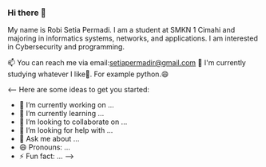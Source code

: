 ### Hi there 👋
My name is Robi Setia Permadi. I am a student at SMKN 1 Cimahi and majoring in informatics systems, networks, and applications. I am interested in Cybersecurity and programming.

📫 You can reach me via email:<setiapermadir@gmail.com>
🌱 I'm currently studying whatever I like🤔. For example python.😄

<--
Here are some ideas to get you started:


- 🔭 I’m currently working on ...
- 🌱 I’m currently learning ...
- 👯 I’m looking to collaborate on ...
- 🤔 I’m looking for help with ...
- 💬 Ask me about ...
- 😄 Pronouns: ...
- ⚡ Fun fact: ...
-->
